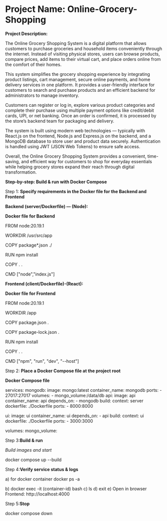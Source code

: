 # Project Name: Online-Grocery-Shopping
**Project Description:**

The Online Grocery Shopping System is a digital platform that allows customers to purchase groceries and household items conveniently through the internet. Instead of visiting physical stores, users can browse products, compare prices, add items to their virtual cart, and place orders online from the comfort of their homes.

This system simplifies the grocery shopping experience by integrating product listings, cart management, secure online payments, and home delivery services in one platform. It provides a user-friendly interface for customers to search and purchase products and an efficient backend for administrators to manage inventory.

Customers can register or log in, explore various product categories and complete their purchase using multiple payment options like credit/debit cards, UPI, or net banking. Once an order is confirmed, it is processed by the store’s backend team for packaging and delivery.

The system is built using modern web technologies — typically with React.js on the frontend, Node.js and Express.js on the backend, and a MongoDB database to store user and product data securely. Authentication is handled using JWT (JSON Web Tokens) to ensure safe access.

Overall, the Online Grocery Shopping System provides a convenient, time-saving, and efficient way for customers to shop for everyday essentials while helping grocery stores expand their reach through digital transformation.

**Step-by-step: Build & run with Docker Compose**

Step 1: **Specify requirements in the Docker file for the Backend and Frontend**

**Backend (server/Dockerfile) — (Node):**

**Docker file for Backend**

FROM node:20.19.1

WORKDIR /usr/src/app

COPY package*.json ./

RUN npm install

COPY . .

CMD ["node","index.js"]


**Frontend (client/Dockerfile)-(React):**

**Docker file for Frontend**

FROM node:20.19.1

WORKDIR /app

COPY package.json .

COPY package-lock.json .

RUN npm install

COPY . .

CMD ["npm", "run", "dev", "--host"]

Step 2: **Place a Docker Compose file at the project root**

**Docker Compose file**

services:
  mongodb:
    image: mongo:latest
    container_name: mongodb
    ports:
      - 27017:27017
    volumes:
      - mongo_volume:/data/db
  api:
    image: api
    container_name: api
    depends_on:
      - mongodb
    build: 
      context: server
      dockerfile: ./Dockerfile
    ports:
      - 8000:8000

  ui:
    image: ui
    container_name: ui
    depends_on:
      - api
    build:
      context: ui
      dockerfile: ./Dockerfile
    ports:
      - 3000:3000

volumes:
  mongo_volume:
  

Step 3:**Build & run**

*Build images and start*

docker compose up --build

Step 4:**Verify service status & logs**

a) for docker container
   docker ps -a
   
b) 
  docker exec -it (container-id) bash
c) ls
d) exit
e) Open in browser 
    Frontend: http://localhost:4000

Step 5:**Stop**

docker compose down




